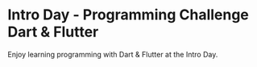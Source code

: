 # Intro Day - Programming Challenge Dart & Flutter

Enjoy learning programming with Dart & Flutter at the Intro Day.
